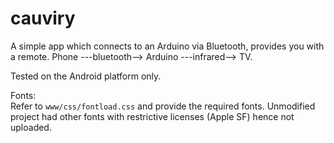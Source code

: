 # cauviry
A simple app which connects to an Arduino via Bluetooth, provides you with a remote. Phone ---bluetooth--> Arduino ---infrared--> TV.

Tested on the Android platform only.

Fonts: <br>
Refer to `www/css/fontload.css` and provide the required fonts.
Unmodified project had other fonts with restrictive licenses (Apple SF) hence not uploaded.
